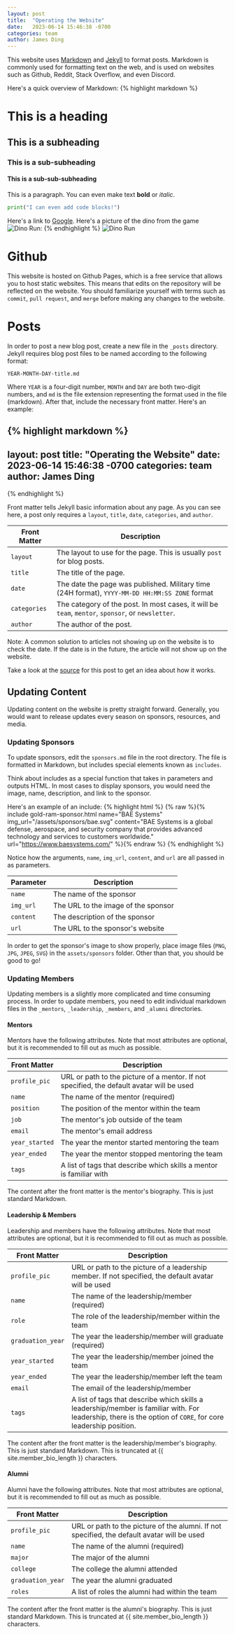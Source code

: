 ```yaml
---
layout: post
title:  "Operating the Website"
date:   2023-06-14 15:46:38 -0700
categories: team
author: James Ding
---
```

This website uses [Markdown][markdown] and [Jekyll][jekyll] to format posts. Markdown is commonly used for formatting
text on the web, and is used on websites such as Github, Reddit, Stack Overflow, and even Discord.

Here's a quick overview of Markdown:
{% highlight markdown %}
# This is a heading
## This is a subheading
### This is a sub-subheading
#### This is a sub-sub-subheading

This is a paragraph. You can even make text **bold** or *italic*.

```python
print("I can even add code blocks!")
```

Here's a link to [Google](https://google.com).
Here's a picture of the dino from the game ![Dino Run](/assets/dino.jpg):
{% endhighlight %}
![Dino Run](/assets/dino.jpg)

# Github
This website is hosted on Github Pages, which is a free service that allows you to host static websites. 
This means that edits on the repository will be reflected on the website. You should familiarize yourself with terms
such as `commit`, `pull request`, and `merge` before making any changes to the website.

# Posts
In order to post a new blog post, create a new file in the `_posts` directory.
Jekyll requires blog post files to be named according to the following format:

`YEAR-MONTH-DAY-title.md`

Where `YEAR` is a four-digit number, `MONTH` and `DAY` are both two-digit numbers, and `md` is the file extension 
representing the format used in the file (markdown). After that, include the necessary front matter. Here's an example:

{% highlight markdown %}
---
layout: post
title:  "Operating the Website"
date:   2023-06-14 15:46:38 -0700
categories: team
author: James Ding
---
{% endhighlight %}

Front matter tells Jekyll basic information about any page. As you can see here, a post only requires a `layout`, 
`title`, `date`, `categories`, and `author`. 

| Front Matter | Description                                                                                       |
|--------------|---------------------------------------------------------------------------------------------------|
| `layout`     | The layout to use for the page. This is usually `post` for blog posts.                            |
| `title`      | The title of the page.                                                                            |
| `date`       | The date the page was published. Military time (24H format), `YYYY-MM-DD HH:MM:SS ZONE` format    |
| `categories` | The category of the post. In most cases, it will be `team`, `mentor`, `sponsor`, or `newsletter`. |
| `author`     | The author of the post.                                                                           |

Note: A common solution to articles not showing up on the website is to check the date. If the date is in the future, the article will not show up on the website.

Take a look at the [source][source] for this post to get an idea about how it works.

## Updating Content
Updating content on the website is pretty straight forward. Generally, you would want to release updates every season on
sponsors, resources, and media.

### Updating Sponsors
To update sponsors, edit the `sponsors.md` file in the root directory. The file is formatted in Markdown, but includes
special elements known as `includes`.

Think about includes as a special function that takes in parameters and outputs HTML. In most cases to display sponsors,
you would need the image, name, description, and link to the sponsor. 

Here's an example of an include:
{% highlight html %}
{% raw %}{% include gold-ram-sponsor.html name="BAE Systems" img_url="/assets/sponsors/bae.svg" content="BAE Systems is a global defense, aerospace, and security company that provides advanced technology and services to customers worldwide." url="https://www.baesystems.com/" %}{% endraw %}
{% endhighlight %}

Notice how the arguments, `name`, `img_url`, `content`, and `url` are all passed in as parameters.

| Parameter | Description                         |
|-----------|-------------------------------------|
| `name`    | The name of the sponsor             |
| `img_url` | The URL to the image of the sponsor |
| `content` | The description of the sponsor      |
| `url`     | The URL to the sponsor's website    |

In order to get the sponsor's image to show properly, place image files (`PNG`, `JPG`, `JPEG`, `SVG`) in the `assets/sponsors` 
folder. Other than that, you should be good to go!

### Updating Members

Updating members is a slightly more complicated and time consuming process. In order to update members, you need to edit
individual markdown files in the `_mentors`, `_leadership`, `_members`, and `_alumni` directories.

#### Mentors
Mentors have the following attributes. Note that most attributes are optional, but it is recommended to fill out as much
as possible.

| Front Matter   | Description                                                                               |
|----------------|-------------------------------------------------------------------------------------------|
| `profile_pic`  | URL or path to the picture of a mentor. If not specified, the default avatar will be used |
| `name`         | The name of the mentor (required)                                                         |
| `position`     | The position of the mentor within the team                                                |
| `job`          | The mentor's job outside of the team                                                      |
| `email`        | The mentor's email address                                                                |
| `year_started` | The year the mentor started mentoring the team                                            |
| `year_ended`   | The year the mentor stopped mentoring the team                                            |
| `tags`         | A list of tags that describe which skills a mentor is familiar with                       |

The content after the front matter is the mentor's biography. This is just standard Markdown.

#### Leadership & Members
Leadership and members have the following attributes. Note that most attributes are optional, but it is recommended to fill out as much
as possible.

| Front Matter      | Description                                                                                                                                                  |
|-------------------|--------------------------------------------------------------------------------------------------------------------------------------------------------------|
| `profile_pic`     | URL or path to the picture of a leadership member. If not specified, the default avatar will be used                                                         |
| `name`            | The name of the leadership/member (required)                                                                                                                 |
| `role`            | The role of the leadership/member within the team                                                                                                            |
| `graduation_year` | The year the leadership/member will graduate (required)                                                                                                      |
| `year_started`    | The year the leadership/member joined the team                                                                                                               |
| `year_ended`      | The year the leadership/member left the team                                                                                                                 |
| `email`           | The email of the leadership/member                                                                                                                           |
| `tags`            | A list of tags that describe which skills a leadership/member is familiar with. For leadership, there is the option of `CORE`, for core leadership position. |


The content after the front matter is the leadership/member's biography. This is just standard Markdown. This is truncated at
{{ site.member_bio_length }} characters.

#### Alumni
Alumni have the following attributes. Note that most attributes are optional, but it is recommended to fill out as much
as possible.

| Front Matter      | Description                                                                                 |
|-------------------|---------------------------------------------------------------------------------------------|
| `profile_pic`     | URL or path to the picture of the alumni. If not specified, the default avatar will be used |
| `name`            | The name of the alumni (required)                                                           |
| `major`           | The major of the alumni                                                                     |
| `college`         | The college the alumni attended                                                             |
| `graduation_year` | The year the alumni graduated                                                               |
| `roles`           | A list of roles the alumni had within the team                                              |

The content after the front matter is the alumni's biography. This is just standard Markdown. This is truncated at
{{ site.member_bio_length }} characters.

[markdown]: https://www.markdownguide.org/
[jekyll]: https://jekyllrb.com/
[source]: https://github.com/frc2204/rambots-website/blob/main/_posts/2023-06-14-operating-the-website.md?plain=1